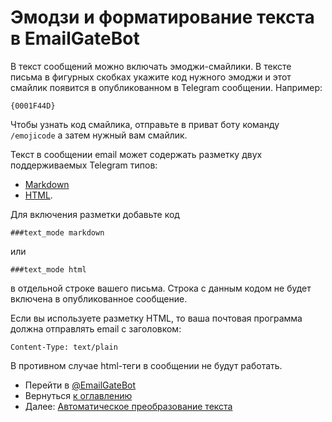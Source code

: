 # Эмодзи и форматирование текста в EmailGateBot

В текст сообщений можно включать эмоджи-смайлики.
В тексте письма в фигурных скобках укажите код нужного эмоджи и этот смайлик появится в опубликованном в Telegram сообщении.
Например:

```
{0001F44D}
```

Чтобы узнать код смайлика, отправьте в приват боту команду `/emojicode` а затем нужный вам смайлик.

Текст в сообщении email может содержать разметку двух поддерживаемых Telegram типов:

- [Markdown](https://core.telegram.org/bots/api#markdown-style)
- [HTML](https://core.telegram.org/bots/api#html-style).

Для включения разметки добавьте код

```
###text_mode markdown
```

или

```
###text_mode html
```

в отдельной строке вашего письма. Строка с данным кодом не будет включена в опубликованное сообщение.

Если вы используете разметку HTML, то ваша почтовая программа должна отправлять email с заголовком:

```
Content-Type: text/plain
```

В противном случае html-теги в сообщении не будут работать.

- Перейти в [@EmailGateBot](http://t.me/EmailGateBot?start=utm_KDaxQG000_github-ru-formatting)
- Вернуться [к оглавлению](guide.md)
- Далее: [Автоматическое преобразование текста](text_conversion.md)
